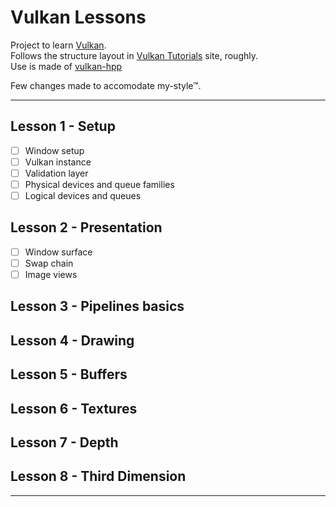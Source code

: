 # Vulkan Lessons

Project to learn [Vulkan](https://www.khronos.org/vulkan/).  
Follows the structure layout in [Vulkan Tutorials](https://vulkan-tutorial.com/) site, roughly.  
Use is made of [vulkan-hpp](https://github.com/KhronosGroup/Vulkan-Hpp)

Few changes made to accomodate my-style™.

---
## Lesson 1 - Setup
- [ ] Window setup 
- [ ] Vulkan instance
- [ ] Validation layer
- [ ] Physical devices and queue families
- [ ] Logical devices and queues

## Lesson 2 - Presentation
- [ ] Window surface
- [ ] Swap chain
- [ ] Image views

## Lesson 3 - Pipelines basics

## Lesson 4 - Drawing

## Lesson 5 - Buffers

## Lesson 6 - Textures

## Lesson 7 - Depth

## Lesson 8 - Third Dimension

---

